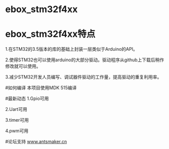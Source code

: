 # ebox_stm32f4xx
# ebox_stm32f4xx特点
1.在STM32的3.5版本的库的基础上封装一层类似于Arduino的API。

2.使得STM32也可以使用arduino的大部分驱动。驱动程序从github上下载后稍作修改就可以使用。

3.减少STM32开发人员编写、调试器件驱动的工作量，提高驱动的重复利用率。

#如何编译
本项目使用MDK 515编译

#最新动态
1.Gpio可用

2.Uart可用

3.timer可用

4.pwm可用

#论坛支持
www.antsmaker.cn

